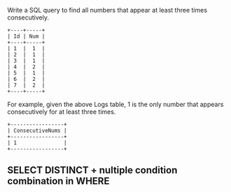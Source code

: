 Write a SQL query to find all numbers that appear at least three times consecutively.

	+----+-----+
	| Id | Num |
	+----+-----+
	| 1  |  1  |
	| 2  |  1  |
	| 3  |  1  |
	| 4  |  2  |
	| 5  |  1  |
	| 6  |  2  |
	| 7  |  2  |
	+----+-----+
For example, given the above Logs table, 1 is the only number that appears consecutively for at least three times.

	+-----------------+
	| ConsecutiveNums |
	+-----------------+
	| 1               |
	+-----------------+

## SELECT DISTINCT + nultiple condition combination in WHERE